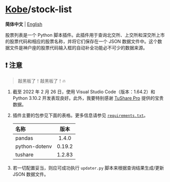 # [Kobe](../../../..)/stock-list

**简体中文** | [English](./README-en.md)

股票列表是一个 Python 脚本插件。此插件用于查询北交所、上交所和深交所上市的股票代码和相应的股票名称，并将它们保存在一个 JSON 数据文件中。这个数据文件是神户座的股票代码输入框的自动补全功能必不可少的数据来源。

## ❗ 注意

> 敲黑板了！敲黑板了！🔥

1. 截至 2022 年 2 月 26 日，使用 Visual Studio Code（版本：1.64.2）和 Python 3.10.2 开发表现良好。此外，我要特别感谢 [TuShare Pro](https://tushare.pro/) 提供的宝贵数据。
2. 插件主要的包参见下面的表格。更多信息请参见 [`requirements.txt`](./requirements.txt)。

   | 名称          |  版本  |
   | :------------ | :----: |
   | pandas        | 1.4.0  |
   | python-dotenv | 0.19.2 |
   | tushare       | 1.2.83 |

3. 若一切配置妥当，则应可成功执行 `updater.py` 脚本来根据查询结果生成/更新 JSON 数据文件。
